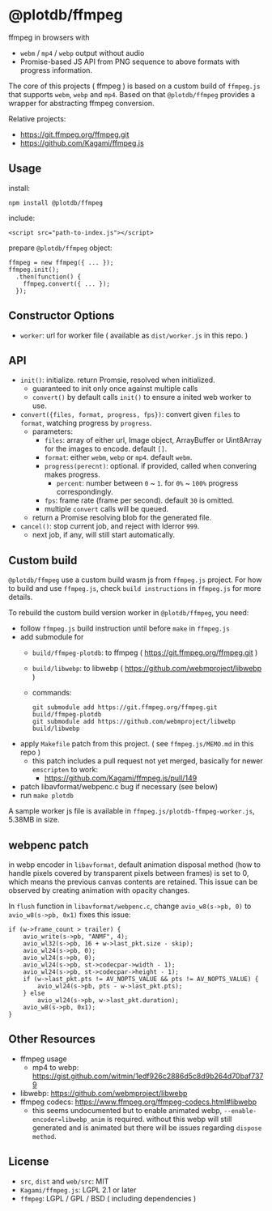 # @plotdb/ffmpeg

ffmpeg in browsers with

 - `webm` / `mp4` / `webp` output without audio
 - Promise-based JS API from PNG sequence to above formats with progress information.

The core of this projects ( ffmpeg ) is based on a custom build of `ffmpeg.js` that supports `webm`, `webp` and `mp4`. Based on that `@plotdb/ffmpeg` provides a wrapper for abstracting ffmpeg conversion.

Relative projects:

 - https://git.ffmpeg.org/ffmpeg.git
 - https://github.com/Kagami/ffmpeg.js


## Usage

install:

    npm install @plotdb/ffmpeg


include:

    <script src="path-to-index.js"></script>


prepare `@plotdb/ffmpeg` object:

    ffmpeg = new ffmpeg({ ... });
    ffmpeg.init();
      .then(function() {
        ffmpeg.convert({ ... });
      });


## Constructor Options

 - `worker`: url for worker file ( available as `dist/worker.js` in this repo. )


## API

 - `init()`: initialize. return Promsie, resolved when initialized.
   - guaranteed to init only once against multiple calls
   - `convert()` by default calls `init()` to ensure a inited web worker to use.
 - `convert({files, format, progress, fps})`: convert given `files` to `format`, watching progress by `progress`.
   - parameters:
     - `files`: array of either url, Image object, ArrayBuffer or Uint8Array for the images to encode. default `[]`.
     - `format`: either `webm`, `webp` or `mp4`. default `webm`.
     - `progress(perecnt)`: optional. if provided, called when convering makes progress.
       - `percent`: number between `0` ~ `1`. for `0%` ~ `100%` progress correspondingly.
     - `fps`: frame rate (frame per second). default `30` is omitted.
     - multiple `convert` calls will be queued.
   - return a Promise resolving blob for the generated file.
 - `cancel()`: stop current job, and reject with lderror `999`.
   - next job, if any, will still start automatically.


## Custom build

`@plotdb/ffmpeg` use a custom build wasm js from `ffmpeg.js` project. For how to build and use `ffmpeg.js`, check `build instructions` in `ffmpeg.js` for more details.

To rebuild the custom build version worker in `@plotdb/ffmpeg`, you need:

 - follow `ffmpeg.js` build instruction until before `make` in `ffmpeg.js`
 - add submodule for
   - `build/ffmpeg-plotdb`: to ffmpeg ( https://git.ffmpeg.org/ffmpeg.git )
   - `build/libwebp`: to libwebp ( https://github.com/webmproject/libwebp ) 
   - commands:

         git submodule add https://git.ffmpeg.org/ffmpeg.git build/ffmpeg-plotdb
         git submodule add https://github.com/webmproject/libwebp build/libwebp

 - apply `Makefile` patch from this project. ( see `ffmpeg.js/MEMO.md` in this repo )
   - this patch includes a pull request not yet merged, basically for newer `emscripten` to work:
     - https://github.com/Kagami/ffmpeg.js/pull/149
 - patch libavformat/webpenc.c bug if necessary (see below)
 - run `make plotdb`

A sample worker js file is available in `ffmpeg.js/plotdb-ffmpeg-worker.js`, 5.38MB in size.


## webpenc patch

in webp encoder in `libavformat`, default animation disposal method (how to handle pixels covered by transparent pixels between frames) is set to 0, which means the previous canvas contents are retained. This issue can be observed by creating animation with opacity changes.

In `flush` function in `libavformat/webpenc.c`, change `avio_w8(s->pb, 0)` to `avio_w8(s->pb, 0x1)` fixes this issue:

    if (w->frame_count > trailer) {
        avio_write(s->pb, "ANMF", 4);
        avio_wl32(s->pb, 16 + w->last_pkt.size - skip);
        avio_wl24(s->pb, 0);
        avio_wl24(s->pb, 0);
        avio_wl24(s->pb, st->codecpar->width - 1);
        avio_wl24(s->pb, st->codecpar->height - 1);
        if (w->last_pkt.pts != AV_NOPTS_VALUE && pts != AV_NOPTS_VALUE) {
            avio_wl24(s->pb, pts - w->last_pkt.pts);
        } else
            avio_wl24(s->pb, w->last_pkt.duration);
        avio_w8(s->pb, 0x1);
    }



## Other Resources

 - ffmpeg usage
   - mp4 to webp: https://gist.github.com/witmin/1edf926c2886d5c8d9b264d70baf7379
 - libwebp: https://github.com/webmproject/libwebp
 - ffmpeg codecs: https://www.ffmpeg.org/ffmpeg-codecs.html#libwebp
   - this seems undocumented but to enable animated webp, `--enable-encoder=libwebp_anim` is required.
     without this webp will still generated and is animated but there will be issues regarding `dispose method`.


## License

 - `src`, `dist` and `web/src`: MIT
 - `Kagami/ffmpeg.js`: LGPL 2.1 or later
 - `ffmpeg`: LGPL / GPL / BSD ( including dependencies )
